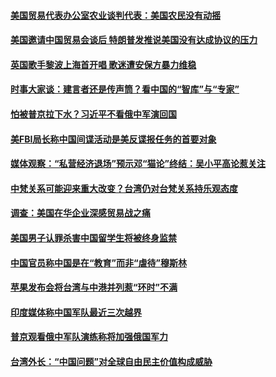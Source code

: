 #### [美国贸易代表办公室农业谈判代表：美国农民没有动摇](../pages/zyyyoeqqvi/4571300.md) 

#### [美国邀请中国贸易会谈后 特朗普发推说美国没有达成协议的压力](../pages/zyyyoeqqvi/4571276.md) 

#### [英国歌手黎波上海首开唱  歌迷遭安保方暴力维稳](../pages/zyyyoeqqvi/4570721.md) 

#### [时事大家谈：建言者还是传声筒？看中国的“智库”与“专家”](../pages/zyyyoeqqvi/4570275.md) 

#### [怕被普京拉下水？习近平不看俄中军演回国](../pages/zyyyoeqqvi/4570230.md) 

#### [美FBI局长称中国间谍活动是美反谍报任务的首要对象](../pages/zyyyoeqqvi/4570165.md) 

#### [媒体观察：“私营经济退场”预示邓“猫论”终结：吴小平高论惹关注](../pages/zyyyoeqqvi/4570137.md) 

#### [中梵关系可能迎来重大改变？台湾仍对台梵关系持乐观态度](../pages/zyyyoeqqvi/4570056.md) 

#### [调查：美国在华企业深感贸易战之痛](../pages/zyyyoeqqvi/4570017.md) 

#### [美国男子认罪杀害中国留学生将被终身监禁 ](../pages/zyyyoeqqvi/4569971.md) 

#### [中国官员称中国是在“教育”而非“虐待”穆斯林](../pages/zyyyoeqqvi/4569905.md) 

#### [苹果发布会将台湾与中港并列惹“环时”不满](../pages/zyyyoeqqvi/4569845.md) 

#### [印度媒体称中国军队最近三次越界](../pages/zyyyoeqqvi/4569833.md) 

#### [普京观看俄中军队演练称将加强俄国军力 ](../pages/zyyyoeqqvi/4569818.md) 

#### [台湾外长：“中国问题”对全球自由民主价值构成威胁](../pages/zyyyoeqqvi/4569811.md) 

